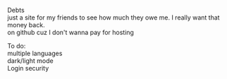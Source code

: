 Debts  
just a site for my friends to see how much they owe me. I really want that money back.  
on github cuz I don't wanna pay for hosting  

To do:  
multiple languages  
dark/light mode  
Login security
